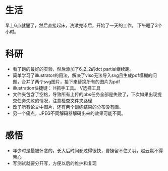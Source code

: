 # 生活
早上6点就醒了，然后直接起床，洗漱完毕后，开始了一天的工作。
下午睡了3个小时。

# 科研
- 看了跑的最好的实验，然后添加了6_2_2的dct partial继续跑。
- 简单学习了illustrator的用法，解决了viso无法导入svg且生成pdf模糊的问题，合并了两个svg图片，接下来替换所有的图片为pdf
- illustration快捷键： H抓手工具。 V选择工具
- 文件夹包含了空格，导致所有上传的pbs任务全部是失败了，下次如果出现提交任务失败的情况，注意检查文件夹路径
- 改了所有论文中图片，还有两个训练结果的分布没有画。
- 另一个痛点，JPEG不同解码器解码出来的效果可能不同。

# 感悟
- 年少时是最被怀念的，长大后时间都过得很快，曹操留不住关羽，赵云赢不得帝心
- 写测试就要分开写，方便以后的维护和复现